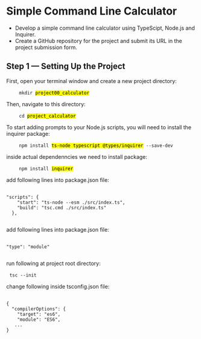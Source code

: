 <h1>Simple Command Line Calculator</h1>
<ul>
    <li>Develop a simple command line calculator using TypeScipt, Node.js and Inquirer.</li>
    <li>Create a GitHub repository for the project and submit its URL in the project submission form.</li>
</ul>

<h2>Step 1 — Setting Up the Project</h2>
<p>First, open your terminal window and create a new project directory:</p>
<pre>
    <code>mkdir <mark>project00_calculator</mark></code>
</pre>
<p>Then, navigate to this directory:</p>
<pre>
    <code>cd <mark>project_calculator</mark></code>
</pre>
<p>To start adding prompts to your Node.js scripts, you will need to install the inquirer package:</p>
<pre>
    <code>npm install <mark>ts-node typescript @types/inquirer</mark> --save-dev</code>
</pre>

<p>inside actual dependenncies we need to install package:</p>
<pre>
    <code>npm install <mark>inquirer</mark></code>
</pre>

<p>add following lines into package.json file:</p>
<pre>
 <code>
"scripts": {
    "start": "ts-node --esm ./src/index.ts",
    "build": "tsc.cmd ./src/index.ts"
  },
 </code>
</pre>

<p>add following lines into package.json file:</p>
<pre>
 <code>
"type": "module"
 </code>
</pre>

<p>run following at project root directory:</p>
<pre>
 <code>tsc --init</code>
</pre>

<p>change following inside tsconfig.json file:</p>
<pre>
 <code>
{
  "compilerOptions": {
    "target": "es6",
    "module": "ES6",
   ...
}
 </code>
</pre>


